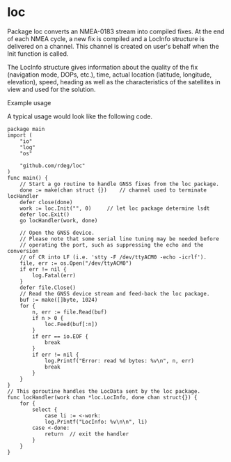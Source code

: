 # loc

Package loc converts an NMEA-0183 stream into compiled fixes.
At the end of each NMEA cycle, a new fix is compiled and a LocInfo structure is delivered on a channel. This channel is created on user's
behalf when the Init function is called.

The LocInfo structure gives information about the quality of the fix (navigation mode, DOPs, etc.), time, actual location (latitude,
longitude, elevation), speed, heading as well as the characteristics of the satellites in view and used for the solution.

Example usage

A typical usage would look like the following code.

	package main
	import (
		"io"
		"log"
		"os"
		
		"github.com/rdeg/loc"
	)
	func main() {
		// Start a go routine to handle GNSS fixes from the loc package.
		done := make(chan struct {})	// channel used to terminate locHandler
		defer close(done)
		work := loc.Init("", 0)		// let loc package determine lsdt
		defer loc.Exit()
		go locHandler(work, done)
		
		// Open the GNSS device.
		// Please note that some serial line tuning may be needed before
		// operating the port, such as suppressing the echo and the conversion
		// of CR into LF (i.e. 'stty -F /dev/ttyACM0 -echo -icrlf').
		file, err := os.Open("/dev/ttyACM0")
		if err != nil {
			log.Fatal(err)
		}
		defer file.Close()
		// Read the GNSS device stream and feed-back the loc package.
		buf := make([]byte, 1024)
		for {
			n, err := file.Read(buf)
			if n > 0 {
				loc.Feed(buf[:n])
			}
			if err == io.EOF {
				break
			}
			if err != nil {
				log.Printf("Error: read %d bytes: %v\n", n, err)
				break
			}
		}
	}
	// This goroutine handles the LocData sent by the loc package.
	func locHandler(work chan *loc.LocInfo, done chan struct{}) {
		for {
			select {
				case li := <-work:
				log.Printf("LocInfo: %v\n\n", li)
			case <-done:
				return	// exit the handler
			}
		}
	}
